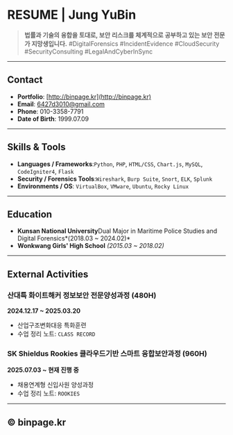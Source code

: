 # RESUME | Jung YuBin

> **법률과 기술의 융합을 토대로, 보안 리스크를 체계적으로 공부하고 있는 보안 전문가 지망생입니다.**
> #DigitalForensics #IncidentEvidence #CloudSecurity #SecurityConsulting #LegalAndCyberInSync

---

## Contact

- **Portfolio**: [http://binpage.kr](http://binpage.kr)
- **Email**: 6427d3010@gmail.com
- **Phone**: 010-3358-7791
- **Date of Birth**: 1999.07.09

---

## Skills & Tools

- **Languages / Frameworks**:`Python`, `PHP`, `HTML/CSS`, `Chart.js`, `MySQL`, `CodeIgniter4`, `Flask`
- **Security / Forensics Tools**:`Wireshark`, `Burp Suite`, `Snort`, `ELK`, `Splunk`
- **Environments / OS**:
  `VirtualBox`, `VMware`, `Ubuntu`, `Rocky Linux`

---

## Education

- **Kunsan National University**Dual Major in Maritime Police Studies and Digital Forensics*(2018.03 ~ 2024.02)*
- **Wonkwang Girls' High School**
  *(2015.03 ~ 2018.02)*

---



## External Activities

### 산대특 화이트해커 정보보안 전문양성과정 (480H)

**2024.12.17 ~ 2025.03.20**

- 산업구조변화대응 특화훈련
- 수업 정리 노트: `CLASS RECORD`

### SK Shieldus Rookies 클라우드기반 스마트 융합보안과정 (960H)

**2025.07.03 ~ 현재 진행 중**

- 채용연계형 신입사원 양성과정
- 수업 정리 노트: `ROOKIES`

---

## © binpage.kr
